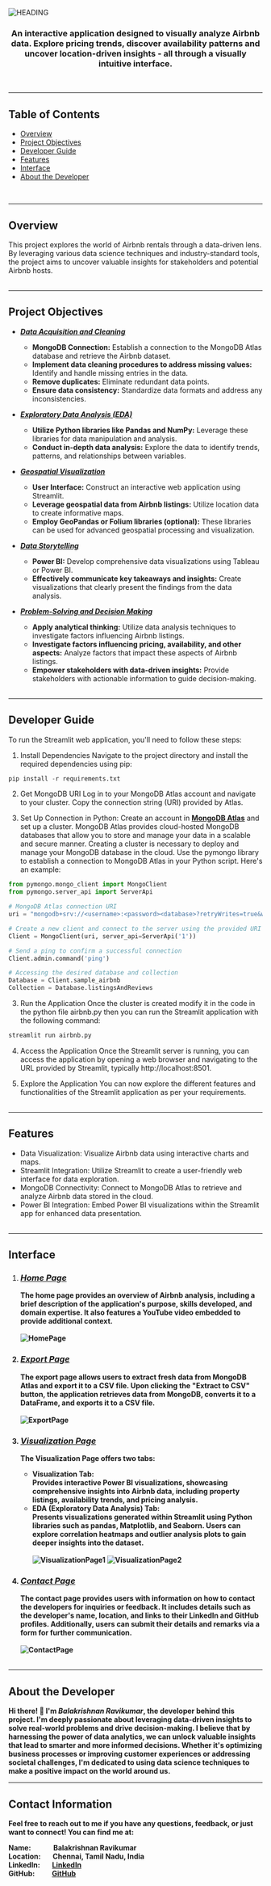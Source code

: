 ![HEADING](https://github.com/BalaKrishnanCodeSpace/airbnb/blob/290d9333b34ebeed685e250e34fa683e5904364a/Misc/Title.PNG)
<div align="center"> 
  <h3>An interactive application designed to visually analyze Airbnb data. Explore pricing trends, discover availability patterns and uncover location-driven insights - all through a visually intuitive interface.</h3>
</div></br>


___
## Table of Contents

- [Overview](#overview)
- [Project Objectives](#project-objectives)
- [Developer Guide](#developer-guide)
- [Features](#features)
- [Interface](#interface)
- [About the Developer](#about-the-developer)
</br>

___
## Overview
This project explores the world of Airbnb rentals through a data-driven lens. By leveraging various data science techniques and industry-standard tools, the project aims to uncover valuable insights for stakeholders and potential Airbnb hosts.</br></br>

___
## Project Objectives
- **<em><ins>Data Acquisition and Cleaning</ins></em>**
  - <b>MongoDB Connection:</b> Establish a connection to the MongoDB Atlas database and retrieve the Airbnb dataset.
  - <b>Implement data cleaning procedures to address missing values:</b> Identify and handle missing entries in the data.
  - <b>Remove duplicates:</b> Eliminate redundant data points.
  - <b>Ensure data consistency:</b> Standardize data formats and address any inconsistencies.

- **<em><ins>Exploratory Data Analysis (EDA)</ins></em>**
  - <b>Utilize Python libraries like Pandas and NumPy:</b> Leverage these libraries for data manipulation and analysis.
  - <b>Conduct in-depth data analysis:</b> Explore the data to identify trends, patterns, and relationships between variables.

- **<em><ins>Geospatial Visualization</ins></em>**
  - <b>User Interface:</b> Construct an interactive web application using Streamlit.
  - <b>Leverage geospatial data from Airbnb listings:</b> Utilize location data to create informative maps.
  - <b>Employ GeoPandas or Folium libraries (optional):</b> These libraries can be used for advanced geospatial processing and visualization.

- **<em><ins>Data Storytelling</ins></em>**
  - <b>Power BI:</b> Develop comprehensive data visualizations using Tableau or Power BI.
  - <b>Effectively communicate key takeaways and insights:</b> Create visualizations that clearly present the findings from the data analysis.

- **<em><ins>Problem-Solving and Decision Making</ins></em>**
  - <b>Apply analytical thinking:</b> Utilize data analysis techniques to investigate factors influencing Airbnb listings.
  - <b>Investigate factors influencing pricing, availability, and other aspects:</b> Analyze factors that impact these aspects of Airbnb listings.
  - <b>Empower stakeholders with data-driven insights:</b> Provide stakeholders with actionable information to guide decision-making.</br></br>

___
## Developer Guide
To run the Streamlit web application, you'll need to follow these steps:

1. Install Dependencies
Navigate to the project directory and install the required dependencies using pip:

```python
pip install -r requirements.txt
```

2. Get MongoDB URI
Log in to your MongoDB Atlas account and navigate to your cluster. Copy the connection string (URI) provided by Atlas.

3. Set Up Connection in Python:
Create an account in [**MongoDB Atlas**](https://account.mongodb.com/account/login) and set up a cluster. MongoDB Atlas provides cloud-hosted MongoDB databases that allow you to store and manage your data in a scalable and secure manner. Creating a cluster is necessary to deploy and manage your MongoDB database in the cloud. Use the pymongo library to establish a connection to MongoDB Atlas in your Python script. Here's an example:

```python
from pymongo.mongo_client import MongoClient
from pymongo.server_api import ServerApi

# MongoDB Atlas connection URI
uri = "mongodb+srv://<username>:<password><database>?retryWrites=true&w=majority&appName=<cluster>"

# Create a new client and connect to the server using the provided URI
Client = MongoClient(uri, server_api=ServerApi('1'))

# Send a ping to confirm a successful connection
Client.admin.command('ping')

# Accessing the desired database and collection
Database = Client.sample_airbnb
Collection = Database.listingsAndReviews
```

3. Run the Application
Once the cluster is created modify it in the code in the python file airbnb.py then you can run the Streamlit application with the following command:

```python
streamlit run airbnb.py
```

4. Access the Application
Once the Streamlit server is running, you can access the application by opening a web browser and navigating to the URL provided by Streamlit, typically http://localhost:8501.

5. Explore the Application
You can now explore the different features and functionalities of the Streamlit application as per your requirements.</br></br>

___
## Features
- Data Visualization: Visualize Airbnb data using interactive charts and maps.
- Streamlit Integration: Utilize Streamlit to create a user-friendly web interface for data exploration.
- MongoDB Connectivity: Connect to MongoDB Atlas to retrieve and analyze Airbnb data stored in the cloud.
- Power BI Integration: Embed Power BI visualizations within the Streamlit app for enhanced data presentation.</br></br>

___
## Interface
1. ### <em><ins><b>Home Page<b></ins></em></br>
   The home page provides an overview of Airbnb analysis, including a brief description of the application's purpose, skills developed, and domain expertise. It also features a YouTube video embedded to provide additional context.</br></br>
![HomePage](https://github.com/BalaKrishnanCodeSpace/airbnb/blob/76167a23cbe1adb3b9d6737a1a32baffc8e4b288/Misc/Home_Page.png)




2. ### <em><ins><b>Export Page<b></ins></em></br>
   The export page allows users to extract fresh data from MongoDB Atlas and export it to a CSV file. Upon clicking the "Extract to CSV" button, the application retrieves data from MongoDB, converts it to a DataFrame, and exports it to a CSV file.</br></br>
![ExportPage](https://github.com/BalaKrishnanCodeSpace/airbnb/blob/76167a23cbe1adb3b9d6737a1a32baffc8e4b288/Misc/Export_Page.png)


3. ### <em><ins><b>Visualization Page<b></ins></em></br>
   The Visualization Page offers two tabs:</br>
   -  Visualization Tab:</br>
         Provides interactive Power BI visualizations, showcasing comprehensive insights into Airbnb data, including property listings, availability trends, and pricing analysis.</br>
   -  EDA (Exploratory Data Analysis) Tab:</br>
         Presents visualizations generated within Streamlit using Python libraries such as pandas, Matplotlib, and Seaborn. Users can explore correlation heatmaps and outlier analysis plots to gain deeper insights into the dataset.</br></br>
![VisualizationPage1](https://github.com/BalaKrishnanCodeSpace/airbnb/blob/76167a23cbe1adb3b9d6737a1a32baffc8e4b288/Misc/Visualization_Page%20-%20Power%20BI.png)
![VisualizationPage2](https://github.com/BalaKrishnanCodeSpace/airbnb/blob/76167a23cbe1adb3b9d6737a1a32baffc8e4b288/Misc/Visualization_Page%20-%20EDA.png)


4. ### <em><ins><b>Contact Page<b></ins></em></br>
   The contact page provides users with information on how to contact the developers for inquiries or feedback. It includes details such as the developer's name, location, and links to their LinkedIn and GitHub profiles. Additionally, users can submit their details and remarks via a form for further communication.</br></br>
![ContactPage](https://github.com/BalaKrishnanCodeSpace/airbnb/blob/76167a23cbe1adb3b9d6737a1a32baffc8e4b288/Misc/Contact_Page.png)</br></br>



___
## About the Developer
Hi there! 👋 I'm <b><em>Balakrishnan Ravikumar</em></b>, the developer behind this project. I'm deeply passionate about leveraging data-driven insights to solve real-world problems and drive decision-making. I believe that by harnessing the power of data analytics, we can unlock valuable insights that lead to smarter and more informed decisions. Whether it's optimizing business processes or improving customer experiences or addressing societal challenges, I'm dedicated to using data science techniques to make a positive impact on the world around us.</br>

___
## Contact Information
Feel free to reach out to me if you have any questions, feedback, or just want to connect! You can find me at:</br>

Name: ⠀⠀⠀⠀Balakrishnan Ravikumar</br>
Location: ⠀⠀Chennai, Tamil Nadu, India</br>
LinkedIn: ⠀⠀[LinkedIn](https://www.linkedin.com/in/balakrishnan-ravikumar-8790732b6/)</br>
GitHub: ⠀⠀⠀[GitHub](https://github.com/BalaKrishnanCodeSpace)</br>
